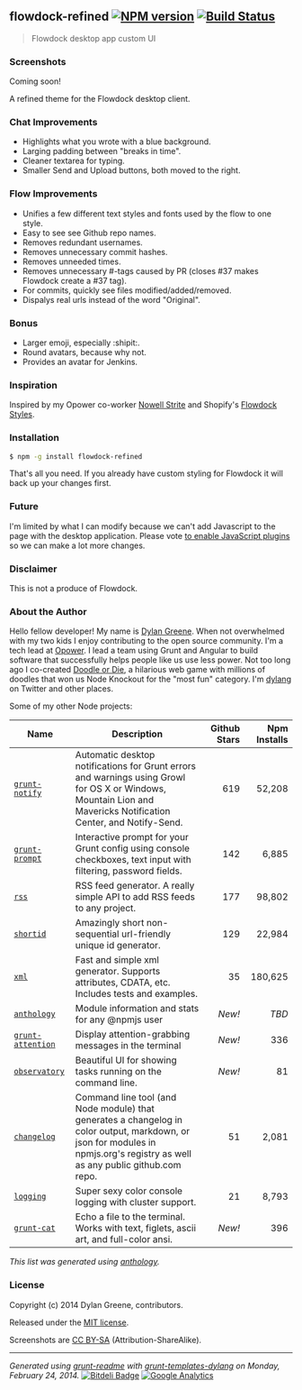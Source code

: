 <!---

This file was automatically generated.

Use `grunt readme` to regenerate.

--->
## flowdock-refined [![NPM version](https://badge.fury.io/js/flowdock-refined.png)](http://badge.fury.io/js/flowdock-refined)  [![Build Status](https://travis-ci.org/dylang/flowdock-refined.png)](https://travis-ci.org/dylang/flowdock-refined) 

> Flowdock desktop app custom UI


### Screenshots

Coming soon!




A refined theme for the Flowdock desktop client.

### Chat Improvements

* Highlights what you wrote with a blue background.
* Larging padding between "breaks in time".
* Cleaner textarea for typing.
* Smaller Send and Upload buttons, both moved to the right.

### Flow Improvements

* Unifies a few different text styles and fonts used by the flow to one style.
* Easy to see see Github repo names.
* Removes redundant usernames.
* Removes unnecessary commit hashes.
* Removes unneeded times.
* Removes unnecessary #-tags caused by PR (closes #37 makes Flowdock create a #37 tag).
* For commits, quickly see files modified/added/removed.
* Dispalys real urls instead of the word "Original".

### Bonus
* Larger emoji, especially :shipit:.
* Round avatars, because why not.
* Provides an avatar for Jenkins.

### Inspiration

Inspired by my Opower co-worker [Nowell Strite](https://github.com/nowells) and
Shopify's [Flowdock Styles](https://github.com/Shopify/flowdock_styles).

### Installation

```bash
$ npm -g install flowdock-refined
```

That's all you need. If you already have custom styling for Flowdock it will back up your changes first.

### Future

I'm limited by what I can modify because we can't add Javascript to the page
with the desktop application. Please vote [to enable JavaScript plugins](http://flowdock.uservoice.com/forums/36827-general/suggestions/5519689-userscript-or-plugin-capability-in-desktop-client)
so we can make a lot more changes.

### Disclaimer

This is not a produce of Flowdock.


### About the Author

Hello fellow developer! My name is [Dylan Greene](https://github.com/dylang). When
not overwhelmed with my two kids I enjoy contributing to the open source community.
I'm a tech lead at [Opower](http://opower.com). I lead a team using Grunt and Angular to build software that
successfully helps people like us use less power.
Not too long ago I co-created [Doodle or Die](http://doodleordie.com), a hilarious web game with millions of
doodles that won us Node Knockout for the "most fun" category.
I'm [dylang](https://twitter.com/dylang) on Twitter and other places.

Some of my other Node projects:

| Name | Description | Github Stars | Npm Installs |
|---|---|--:|--:|
| [`grunt-notify`](https://github.com/dylang/grunt-notify) | Automatic desktop notifications for Grunt errors and warnings using Growl for OS X or Windows, Mountain Lion and Mavericks Notification Center, and Notify-Send. | 619 | 52,208 |
| [`grunt-prompt`](https://github.com/dylang/grunt-prompt) | Interactive prompt for your Grunt config using console checkboxes, text input with filtering, password fields. | 142 | 6,885 |
| [`rss`](https://github.com/dylang/node-rss) | RSS feed generator. A really simple API to add RSS feeds to any project. | 177 | 98,802 |
| [`shortid`](https://github.com/dylang/shortid) | Amazingly short non-sequential url-friendly unique id generator. | 129 | 22,984 |
| [`xml`](https://github.com/dylang/node-xml) | Fast and simple xml generator. Supports attributes, CDATA, etc. Includes tests and examples. | 35 | 180,625 |
| [`anthology`](https://github.com/dylang/anthology) | Module information and stats for any @npmjs user | _New!_ | _TBD_ |
| [`grunt-attention`](https://github.com/dylang/grunt-attention) | Display attention-grabbing messages in the terminal | _New!_ | 336 |
| [`observatory`](https://github.com/dylang/observatory) | Beautiful UI for showing tasks running on the command line. | _New!_ | 81 |
| [`changelog`](https://github.com/dylang/changelog) | Command line tool (and Node module) that generates a changelog in color output, markdown, or json for modules in npmjs.org's registry as well as any public github.com repo. | 51 | 2,081 |
| [`logging`](https://github.com/dylang/logging) | Super sexy color console logging with cluster support. | 21 | 8,793 |
| [`grunt-cat`](https://github.com/dylang/grunt-cat) | Echo a file to the terminal. Works with text, figlets, ascii art, and full-color ansi. | _New!_ | 396 |

_This list was generated using [anthology](https://github.com/dylang/anthology)._


### License
Copyright (c) 2014 Dylan Greene, contributors.

Released under the [MIT license](https://tldrlegal.com/license/mit-license).

Screenshots are [CC BY-SA](http://creativecommons.org/licenses/by-sa/4.0/) (Attribution-ShareAlike).

***
_Generated using [grunt-readme](https://github.com/assemble/grunt-readme) with [grunt-templates-dylang](https://github.com/dylang/grunt-templates-dylang) on Monday, February 24, 2014._ [![Bitdeli Badge](https://d2weczhvl823v0.cloudfront.net/git/flowdock-refined/trend.png)](https://bitdeli.com/free "Bitdeli Badge") [![Google Analytics](https://ga-beacon.appspot.com/UA-4820261-3/git/flowdock-refined)](https://github.com/igrigorik/ga-beacon)


<!---

This file was automatically generated.

Use `grunt readme` to regenerate.

--->
